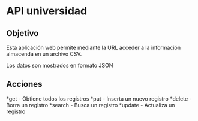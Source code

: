 # API universidad

## Objetivo

Esta aplicación web permite mediante la URL acceder a la información almacenda en un archivo CSV.

Los datos son mostrados en formato JSON

## Acciones
*get - Obtiene todos los registros
*put - Inserta un nuevo registro
*delete - Borra un registro
*search - Busca un registro
*update - Actualiza un registro
